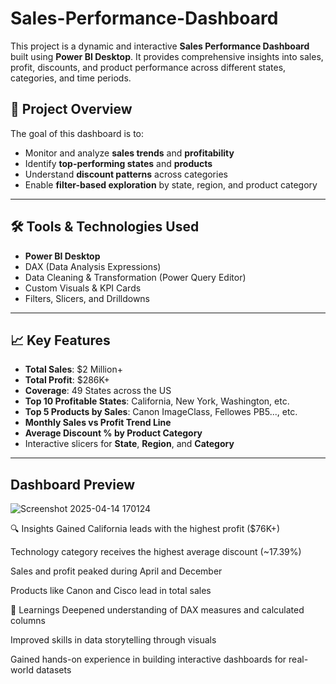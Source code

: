 # Sales-Performance-Dashboard
This project is a dynamic and interactive **Sales Performance Dashboard** built using **Power BI Desktop**. It provides comprehensive insights into sales, profit, discounts, and product performance across different states, categories, and time periods.

## 📌 Project Overview

The goal of this dashboard is to:
- Monitor and analyze **sales trends** and **profitability**
- Identify **top-performing states** and **products**
- Understand **discount patterns** across categories
- Enable **filter-based exploration** by state, region, and product category

---

## 🛠️ Tools & Technologies Used

- **Power BI Desktop**
- DAX (Data Analysis Expressions)
- Data Cleaning & Transformation (Power Query Editor)
- Custom Visuals & KPI Cards
- Filters, Slicers, and Drilldowns

---

## 📈 Key Features

- **Total Sales**: $2 Million+
- **Total Profit**: $286K+
- **Coverage**: 49 States across the US
- **Top 10 Profitable States**: California, New York, Washington, etc.
- **Top 5 Products by Sales**: Canon ImageClass, Fellowes PB5..., etc.
- **Monthly Sales vs Profit Trend Line**
- **Average Discount % by Product Category**
- Interactive slicers for **State**, **Region**, and **Category**

---
##  Dashboard Preview
![Screenshot 2025-04-14 170124](https://github.com/user-attachments/assets/cfecd1c4-51f1-456a-863b-c42878f2d9b8)


🔍 Insights Gained
California leads with the highest profit ($76K+)

Technology category receives the highest average discount (~17.39%)

Sales and profit peaked during April and December

Products like Canon and Cisco lead in total sales

🧠 Learnings
Deepened understanding of DAX measures and calculated columns

Improved skills in data storytelling through visuals

Gained hands-on experience in building interactive dashboards for real-world datasets

